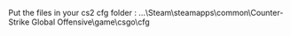Put the files in your cs2 cfg folder :
...\Steam\steamapps\common\Counter-Strike Global Offensive\game\csgo\cfg
